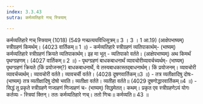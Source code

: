 ```yaml
---
index: 3.3.43
sutra: कर्मव्यतिहारे णच् स्त्रियाम्

---
```

कर्मव्यतिहारे णच् स्त्रियाम् (1018) (549 णच्प्रत्ययविधिसूत्रम्॥ 3 । 3 । 1 आ.19) (आक्षेपभाष्यम्) स्त्रीग्रहणं किमर्थम्। (4023 वार्तिकम्॥ 1 ॥) - कर्मव्यतिहारे स्त्रीग्रहणं व्यतिपाकार्थम्- (भाष्यम्) कर्मव्यतिहारे स्त्रीग्रहणं क्रियते व्यतिपाकार्थम्। इह मा भूत् - व्यतिपाको वर्तते। (आक्षेपभाष्यम्) अथ किमर्थं पृथग्ग्रहणम्। (4027 वार्तिकम्॥ 2 ॥) - पृथग्ग्रहणं बाधकबाधनार्थं व्यावचोरीव्यावर्चच्यर्थम्- (भाष्यम्) पृथग्ग्रहणं क्रियते (किं प्रयोजनम्?) बाधकबाधनार्थे, ये तस्यबाधकास्तद्बाधनार्थम्। किं प्रयोजनम्। व्यावचोरी व्यावर्चच्यर्थम्। व्यावचोरी वर्तते। व्यावचर्ची वर्तते। (4028 दूषणवार्तिकम्॥3 ॥) - तत्र व्यतीक्षादिषु दोषः- (भाष्यम्) तत्र व्यतीक्षादिषु दोषो भवति। व्यतीक्षा वर्तते। व्यतीहा वर्तते॥ (4029 दूषणोद्धारवार्तिकम्॥4 ॥) - सिद्धं तु प्रकृते स्त्रीग्रहणे णज्ग्रहणं णिज्ग्रहणं च- (भाष्यम्) सिद्धमेतत्। कथम्। प्रकृत एव स्त्रीग्रहणेऽयं योगः कर्तव्यः - स्त्रियां क्तिन्। ततः कर्मव्यतिहारे णच्। ततो णिचः॥ कर्मव्यति॥ 43 ॥